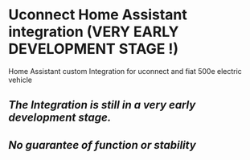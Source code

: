 # Uconnect Home Assistant integration (VERY EARLY DEVELOPMENT STAGE !)
Home Assistant custom Integration for uconnect and fiat 500e electric vehicle 


## *The Integration is still in a very early development stage.*
## *No guarantee of function or stability*